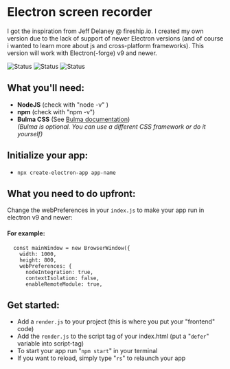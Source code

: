# Electron screen recorder  
I got the inspiration from Jeff Delaney @ fireship.io. I created my own version due to the lack of support of newer Electron versions (and of course i wanted to learn more about js and cross-platform frameworks). This version will work with Electron(-forge) v9 and newer.  
  
![Status](https://img.shields.io/badge/Active-true-brightgreen) ![Status](https://img.shields.io/badge/Managed-true-brightgreen) ![Status](https://img.shields.io/badge/Indev-true-brightgreen)
  
## What you'll need:
  
- **NodeJS** (check with "node -v" )
- **npm** (check with "npm -v")
- **Bulma CSS** (See [Bulma documentation](https://bulma.io/documentation/overview/start/))  
*(Bulma is optional. You can use a different CSS framework or do it yourself)*
  
## Initialize your app:
  
- `npx create-electron-app app-name`
  
## What you need to do upfront:
  
Change the webPreferences in your `index.js` to make your app run in electron v9 and newer:
  
#### For example:

      const mainWindow = new BrowserWindow({
        width: 1000,
        height: 800,
        webPreferences: {
          nodeIntegration: true,
          contextIsolation: false,
          enableRemoteModule: true,

  
## Get started:
  
- Add a `render.js` to your project (this is where you put your "frontend" code)
- Add the `render.js` to the script tag of your index.html (put a "`defer`" variable into script-tag)
- To start your app run "`npm start`" in your terminal
- If you want to reload, simply type "`rs`" to relaunch your app
